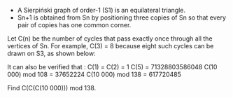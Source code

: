 
- A Sierpi&#324;ski graph of order-1 (S1) is an equilateral triangle.
- Sn+1 is obtained from Sn by positioning three copies of Sn so that every pair of copies has one common corner.


Let C(n) be the number of cycles that pass exactly once through all the vertices of Sn.
For example, C(3) = 8 because eight such cycles can be drawn on S3, as shown below:


It can also be verified that :
C(1) = C(2) = 1
C(5) = 71328803586048
C(10 000) mod 108 = 37652224
C(10 000) mod 138 = 617720485

Find C(C(C(10 000))) mod 138.

